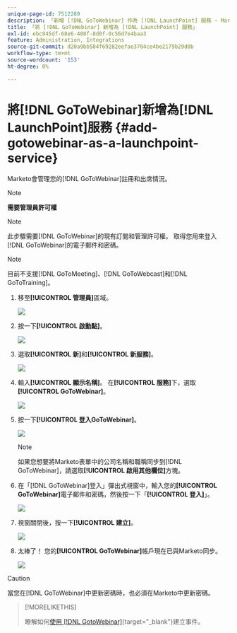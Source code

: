 ```yaml
---
unique-page-id: 7512289
description: 「新增 [!DNL GoToWebinar] 作為 [!DNL LaunchPoint] 服務 — Marketo檔案 — 產品檔案」
title: 「將 [!DNL GoToWebinar] 新增為 [!DNL LaunchPoint] 服務」
exl-id: ebc845df-68e6-408f-8d0f-0c56d7e4baa3
feature: Administration, Integrations
source-git-commit: d20a9bb584f69282eefae3704ce4be2179b29d0b
workflow-type: tm+mt
source-wordcount: '153'
ht-degree: 0%

---
```


# 將[!DNL GoToWebinar]新增為[!DNL LaunchPoint]服務 {#add-gotowebinar-as-a-launchpoint-service}

Marketo會管理您的[!DNL GoToWebinar]註冊和出席情況。

>[!NOTE]
>
>**需要管理員許可權**

>[!NOTE]
>
>此步驟需要[!DNL GoToWebinar]的現有訂閱和管理許可權。 取得您用來登入[!DNL GoToWebinar]的電子郵件和密碼。

>[!NOTE]
>
>目前不支援[!DNL GoToMeeting]、[!DNL GoToWebcast]和[!DNL GoToTraining]。

1. 移至&#x200B;**[!UICONTROL 管理員]**&#x200B;區域。

   ![](assets/add-gotowebinar-as-a-launchpoint-service-1.png)

1. 按一下&#x200B;**[!UICONTROL 啟動點]**。

   ![](assets/add-gotowebinar-as-a-launchpoint-service-2.png)

1. 選取&#x200B;**[!UICONTROL 新]**&#x200B;和&#x200B;**[!UICONTROL 新服務]**。

   ![](assets/add-gotowebinar-as-a-launchpoint-service-3.png)

1. 輸入&#x200B;**[!UICONTROL 顯示名稱]**。 在&#x200B;**[!UICONTROL 服務]**&#x200B;下，選取&#x200B;**[!UICONTROL GoToWebinar]**。

   ![](assets/add-gotowebinar-as-a-launchpoint-service-4.png)

1. 按一下&#x200B;**[!UICONTROL 登入GoToWebinar]**。

   ![](assets/add-gotowebinar-as-a-launchpoint-service-5.png)

   >[!NOTE]
   >
   >如果您想要將Marketo表單中的公司名稱和職稱同步到[!DNL GoToWebinar]，請選取&#x200B;**[!UICONTROL 啟用其他欄位]**&#x200B;方塊。

1. 在「[!DNL GoToWebinar]登入」彈出式視窗中，輸入您的&#x200B;**[!UICONTROL GoToWebinar]**&#x200B;電子郵件和密碼，然後按一下「**[!UICONTROL 登入]**」。

   ![](assets/add-gotowebinar-as-a-launchpoint-service-6.png)

1. 視窗關閉後，按一下&#x200B;**[!UICONTROL 建立]**。

   ![](assets/add-gotowebinar-as-a-launchpoint-service-7.png)

1. 太棒了！ 您的&#x200B;**[!UICONTROL GoToWebinar]**&#x200B;帳戶現在已與Marketo同步。

   ![](assets/add-gotowebinar-as-a-launchpoint-service-8.png)

>[!CAUTION]
>
>當您在[!DNL GoToWebinar]中更新密碼時，也必須在Marketo中更新密碼。

>[!MORELIKETHIS]
>
>瞭解如何[使用 [!DNL GotoWebinar]](/help/marketo/product-docs/demand-generation/events/create-an-event/create-an-event-with-gotowebinar.md){target="_blank"}建立事件。
